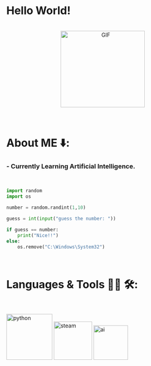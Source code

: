 # Hello World!

</br>

<div align="center">
<img height="200" width="220" src="https://raw.githubusercontent.com/ridwanenam/ridwanenam/assets/cat-space.gif" alt="GIF">
</div>

</br>
</br>

# About ME ⬇️:

### - Currently Learning Artificial Intelligence.

</br>

```python
import random
import os

number = random.randint(1,10)

guess = int(input("guess the number: "))

if guess == number:
    print("Nice!!")
else:
    os.remove("C:\Windows\System32")
```

</br>

# Languages & Tools 👨‍💻 🛠:
</br>

<p align="left">

<!-- For more icons: https://github.com/MikeCodesDotNET/ColoredBadges -->
<img src="https://github.com/ridwanenam/ridwanenam/assets/python.png" alt="python" width="120" hight="50">
<img src="https://github.com/ridwanenam/ridwanenam/assets/steam.png" alt="steam"  width="100" hight="50">
<img src="https://github.com/ridwanenam/ridwanenam/assets/ai.png" alt="ai" width="90" hight="50">
</p>

</br>
